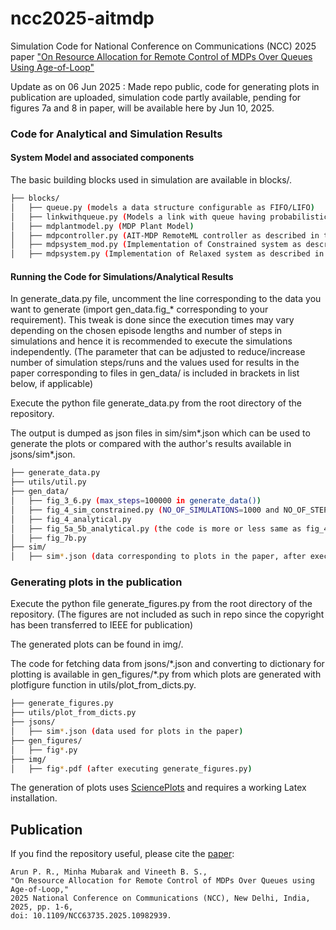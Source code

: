 # ncc2025-aitmdp
Simulation Code for National Conference on Communications (NCC) 2025 paper ["On Resource Allocation for Remote Control of MDPs Over Queues Using Age-of-Loop"](https://doi.org/10.1109/NCC63735.2025.10982939)

Update as on 06 Jun 2025 : Made repo public, code for generating plots in publication are uploaded, simulation code partly available, pending for figures 7a and 8 in paper, will be available here by Jun 10, 2025.

### Code for Analytical and Simulation Results

#### System Model and associated components
The basic building blocks used in simulation are available in blocks/.

```bash
├── blocks/
│   ├── queue.py (models a data structure configurable as FIFO/LIFO)
│   ├── linkwithqueue.py (Models a link with queue having probabilistic admission and service)
│   ├── mdplantmodel.py (MDP Plant Model)
│   ├── mdpcontroller.py (AIT-MDP RemoteML controller as described in the paper)
│   ├── mdpsystem_mod.py (Implementation of Constrained system as described in the paper)
│   ├── mdpsystem.py (Implementation of Relaxed system as described in the paper)
```

#### Running the Code for Simulations/Analytical Results

In generate_data.py file, uncomment the line corresponding to the data you want to generate  (import gen_data.fig_\* corresponding to your requirement). This tweak is done since the execution times may vary depending on the chosen episode lengths and number of steps in simulations and hence it is recommended to execute the simulations independently. (The parameter that can be adjusted to reduce/increase number of simulation steps/runs and the values used for results in the paper corresponding to files in gen_data/ is included in brackets in list below, if applicable)

Execute the python file generate_data.py from the root directory of the repository. 

The output is dumped as json files in sim/sim\*.json which can be used to generate the plots or compared with the author's results available in jsons/sim\*.json.

```bash
├── generate_data.py
├── utils/util.py
├── gen_data/
│   ├── fig_3_6.py (max_steps=100000 in generate_data())
│   ├── fig_4_sim_constrained.py (NO_OF_SIMULATIONS=1000 and NO_OF_STEPS=10000)
│   ├── fig_4_analytical.py
│   ├── fig_5a_5b_analytical.py (the code is more or less same as fig_4_analytical.py--can be clubbed)
│   ├── fig_7b.py
├── sim/
│   ├── sim*.json (data corresponding to plots in the paper, after executing generate_data.py)
```

### Generating plots in the publication

Execute the python file generate_figures.py from the root directory of the repository. (The figures are not included as such in repo since the copyright has been transferred to IEEE for publication) 

The generated plots can be found in img/. 

The code for fetching data from jsons/\*.json and converting to dictionary for plotting is available in gen_figures/\*.py from which plots are generated with plotfigure function in utils/plot_from_dicts.py. 

```bash
├── generate_figures.py
├── utils/plot_from_dicts.py
├── jsons/
│   ├── sim*.json (data used for plots in the paper)
├── gen_figures/
│   ├── fig*.py
├── img/
│   ├── fig*.pdf (after executing generate_figures.py)
```

The generation of plots uses [SciencePlots](https://github.com/garrettj403/SciencePlots) and requires a working Latex installation.

## Publication
If you find the repository useful, please cite the [paper](https://doi.org/10.1109/NCC63735.2025.10982939):
```
Arun P. R., Minha Mubarak and Vineeth B. S.,
"On Resource Allocation for Remote Control of MDPs Over Queues using Age-of-Loop,"
2025 National Conference on Communications (NCC), New Delhi, India, 2025, pp. 1-6,
doi: 10.1109/NCC63735.2025.10982939.
